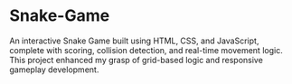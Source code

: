 # Snake-Game
An interactive Snake Game built using HTML, CSS, and JavaScript, complete with scoring, collision detection, and real-time movement logic. This project enhanced my grasp of grid-based logic and responsive gameplay development.
